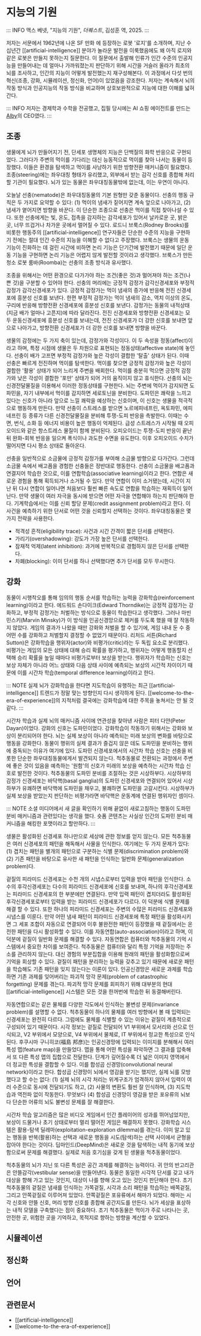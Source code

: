 # 지능의 기원

::: INFO
맥스 베넷, "지능의 기원", _더퀘스트_, 김성훈 역, 2025.
:::

저자는 서문에서 1962년에 나온 SF 만화 <The Jetsons>에 등장하는 로봇 '로지'를 소개하며, 지난 수십년간 [[artificial-intelligence]] 분야가 놀라운 발전을 이룩했음에도 왜 아직 로지와 같은 로봇은 만들지 못하는지 질문한다. 이 질문에서 출발해 인류가 인간 수준의 인공지능을 만들어내는 데 얼마나 가까워졌는지 판단하기 위해 시간을 거슬러 올라가 최초의 뇌를 조사하고, 인간의 지능이 어떻게 발전했는지 재구성해본다. 이 과정에서 다섯 번의 혁신(조종, 강화, 시뮬레이션, 정신화, 언어)이 있었음을 강조한다. 저자는 계속해서 뇌의 작동 방식과 인공지능의 작동 방식을 비교하며 상호보완적으로 지능에 대한 이해를 넓혀간다.

::: INFO
저자는 경제학과 수학을 전공했고, 집필 당시에는 AI 쇼핑 에이전트를 만드는 [Alby](https://alby.com/)의 CEO였다. 
:::

## 조종

생물에게 뇌가 만들어지기 전, 단세포 생명체의 지능은 단백질의 화학 반응으로 구현되었다. 그러다가 주변의 먹이를 기다리는 대신 능동적으로 먹이를 찾아 나서는 동물이 등장했다. 이들은 환경을 탐색하고 먹이를 사냥하기 위한 방향전환 매커니즘이 필요했다. 조종(steering)에는 좌우대칭 형태가 유리했고, 외부에서 받는 감각 신호를 종합해 처리할 기관이 필요했다. 뇌가 있는 동물은 좌우대칭동물밖에 없는데, 이는 우연이 아니다.

오늘날 선충(nematode)은 좌우대칭동물의 기본 원형만 갖춘 동물이다. 선충의 행동 규칙은 두 가지로 요약할 수 있다: (1) 먹이의 냄새가 짙어지면 계속 앞으로 나아가고, (2) 냄새가 옅어지면 방향을 바꾼다. 이 단순한 조종으로 선충은 먹이를 직접 찾아나설 수 있다. 또한 선충에게는 빛, 온도, 접촉을 감지하는 감각세포가 있어서 날카로운 곳, 밝은 곳, 너무 뜨겁거나 차가운 곳에서 멀어질 수 있다. 로드니 브룩스(Rodney Brooks)를 비롯한 행동주의 [[artificial-intelligence]] 연구자들은 단순한 수준의 지능을 구현하기 전에는 절대 인간 수준의 지능을 이해할 수 없다고 주장했다. 브룩스는 생물의 운동 기능이 진화하는 데 걸린 시간에 비하면 논리 기능은 단기간에 발전했기 때문에 일단 운동 기능을 구현하면 논리 기능은 어렵지 않게 발전할 것이라고 생각했다. 브룩스가 만든 청소 로봇 룸바(Roomba)는 선충의 조종 방식과 유사했다.

조종을 위해서는 어떤 환경으로 다가가야 하는 조건(좋은 것)과 멀어져야 하는 조건(나쁜 것)을 구분할 수 있어야 한다. 선충의 머리에는 긍정적 감정가 감각신경세포와 부정적 감정가 감각신경세포가 있다. 긍정적 감정가는 먹이 냄새의 증가에 반응해 전진 신경세포에 흥분성 신호를 보낸다. 한편 부정적 감정가는 먹이 냄새의 감소, 역치 이상의 온도, 구리에 반응해 방향전환 신경세포에 흥분성 신호를 보낸다. 감정가는 동물의 내적상태(지금 배가 얼마나 고픈지)에 따라 달라진다. 전진 신경세포와 방향전환 신경세포는 모두 운동신경세포에 흥분성 신호를 보내는데, 전진 신경세포가 더 강한 신호를 보내면 앞으로 나아가고, 방향전환 신경세포가 더 강한 신호를 보내면 방향을 바꾼다. 

생물의 감정에는 두 가지 축이 있는데, 감정가와 각성이다. 이 두 속성을 정동(affect)이라고 하며, 특정 시점에 생물은 두 차원으로 표현되는 정동상태(affective state)에 놓인다. 선충이 배가 고프면 부정적 감정가와 높은 각성이 결합한 '탈출' 상태가 된다. 이때 선충은 빠르게 전진하며 먹이를 탐색한다. 먹이를 찾으면 긍정적 감정가와 높은 각성이 결합한 '활용' 상태가 되어 느리게 주변을 배회한다. 먹이를 충분히 먹으면 긍정적 감정가와 낮은 각성이 결합한 '포만' 상태가 되어 거의 움직이지 않고 휴식한다. 선충의 뇌는 신경전달물질을 이용해서 이러한 정동상태를 구현한다. 뇌는 주변에 먹이가 감지되면 도파민을, 자기 내부에서 먹이를 감지하면 세로토닌을 분비한다. 도파민은 쾌락을 느끼고 있다는 신호가 아니라 앞으로 느낄 쾌락을 예상하는 신호이며, 이 신호는 생물을 적극적으로 행동하게 만든다. 만약 선충이 스트레스를 받으면 노르에피네프린, 옥토파민, 에피네프린 등 종류가 다른 신경전달물질을 분비해 투쟁-도피 반응을 촉발한다. 이때는 수면, 번식, 소화 등 에너지 비용이 높은 행동이 억제된다. 급성 스트레스가 시작될 때 오피오이드와 같은 항스트레스 물질이 함께 분비된다. 오피오이드는 투쟁-도피 반응이 끝난 뒤 완화-회복 반응을 일으켜 폭식이나 과도한 수면을 유도한다. 이후 오피오이드 수치가 떨어지면 다시 평소 상태로 돌아온다.

선충을 일반적으로 소금물에 긍정적 감정가를 부여해 소금물 방향으로 다가간다. 그런데 소금물 속에서 배고픔을 경험한 선충들은 정반대로 행동한다. 선충이 소금물을 배고픔과 연결지어 학습한 것으로, 이를 연합학습(associative learning)이라고 한다. 연합은 새로운 경험을 통해 획득되거나 소거될 수 있다. 만약 연합이 이미 소거됐는데, 시간이 지난 뒤 다시 연합이 일어나면 처음보다 훨씬 빠른 속도로 연합을 학습하는 재획득이 일어난다. 만약 생물이 여러 자극을 동시에 받으면 어떤 자극을 연합해야 하는지 판단해야 한다. 기계학습에서는 이를 신뢰 할당 문제(credit assignment problem)라고 한다. 이 사건을 예측하기 위한 단서로 어떤 것을 신뢰할지 선택하는 것이다. 좌우대칭동물은 몇 가지 전략을 사용한다.

- 적격성 흔적(eligibility trace): 사건과 시간 간격이 짧은 단서를 선택한다.
- 가리기(overshadowing): 강도가 가장 높은 단서를 선택한다.
- 잠재적 억제(latent inhibition): 과거에 반복적으로 경험하지 않은 단서를 선택한다.
- 차폐(blocking): 이미 단서를 하나 선택했다면 추가 단서를 모두 무시한다.

## 강화

동물이 시행착오를 통해 임의의 행동 순서를 학습하는 능력을 강화학습(reinforcement learning)이라고 한다. 에드워드 손다이크(Edward Thorndike)는 긍정적 감정가는 강화하고, 부정적 감정가는 처벌하는 방식으로 동물이 학습한다고 생각했다. 그러나 마빈 민스키(Marvin Minsky)가 이 방식을 인공신경망으로 체커를 두도록 했을 때 잘 작동하지 않았다. 게임의 결과가 나왔을 때만 강화와 처벌을 할 수 있기에, 게임 내내 둔 수 중 어떤 수를 강화하고 처벌할지 결정할 수 없었기 때문이다. 리처드 서튼(Richard Sutton)은 강화학습을 행위자(actor)와 비평가(critic)라는 두 독립 요소로 분리했다. 비평가는 게임의 모든 상태에 대해 승리 확률을 평가하고, 행위자는 어떻게 행동할지 선택해 승리 확률을 높일 때마다 비평가로부터 보상을 받는다. 행위자가 학습하는 신호는 보상 자체가 아니라 어느 상태와 다음 상태 사이에 예측되는 보상의 시간적 차이이기 때문에 이를 시간차 학습(temporal difference learning)이라고 한다. 

::: NOTE
실제 뇌가 강화학습을 한다면 지도학습이 유행하는 최근 [[artificial-intelligence]] 트렌드가 정말 맞는 방향인지 다시 생각하게 된다. [[welcome-to-the-era-of-experience]]의 지적처럼 결국에는 강화학습에 대한 주목을 놓쳐서는 안 될 것 같다.
:::

시간차 학습과 실제 뇌의 매커니즘 사이에 연관성을 찾아낸 사람은 피터 다얀(Peter Dayan)이었다. 강화의 신호는 도파민이었다. 강화학습이 작동하기 위해서는 강화와 보상이 분리되어야 한다. 뇌는 실제 보상이 아니라 예측되는 미래 보상의 변화를 바탕으로 행동을 강화한다. 동물이 행위의 실제 결과가 즐겁지 않은 데도 도파민을 분비하는 행위에 중독되는 이유가 여기에 있다. 도파민 신경세포에서의 시간차 학습 신호는 선충을 비롯한 단순한 좌우대칭동물에게서 발견되지 않는다. 척추동물로 전환되는 과정에서 주변에 좋은 것이 있음을 예측하는 '원함'의 신호가 미래의 보상을 예측하는 시간차 학습 신호로 발전한 것이다. 척추동물의 도파민 분비를 조절하는 것은 시상하부다. 시상하부의 감정가 신경세포는 바닥핵(basal ganglia)의 도파민 신경세포와 연결되어 있어서 시상하부가 유쾌하면 바닥핵에 도파민을 채우고, 불쾌하면 도파민을 고갈시킨다. 시상하부가 실제 보상을 받았는지 판단하는 비평가라면 바닥핵은 운동계에 연결된 행위자인 셈이다.

::: NOTE
소셜 미디어에서 새 글을 확인하기 위해 끝없이 새로고침하는 행동이 도파민 분비 매커니즘과 관련있다는 생각을 했다. 숏폼 콘텐츠는 사실상 인간의 도파민 분비 매커니즘을 해킹한 포맷이라고 할만하다.
:::

생물은 활성화된 신경세포 하나만으로 세상에 관한 정보를 얻지 않는다. 모든 척추동물은 여러 신경세포의 패턴을 해독해서 사물을 인식한다. 여기에는 두 가지 문제가 있다: (1) 겹치는 패턴을 별개의 패턴으로 구분하는 식별 문제(discrimination problem)와 (2) 기존 패턴을 바탕으로 유사한 새 패턴을 인식하는 일반화 문제(generalization problem)다.

겉질의 피라미드 신경세포는 수천 개의 시냅스로부터 입력을 받아 패턴을 인식한다. 소수의 후각신경세포는 다수의 피라미드 신경세포에 신호를 보내며, 하나의 후각신경세포는 피라미드 신경세포의 한 부분에만 연결된다. 만약 입력 패턴이 겹치더라도 활성화된 후각신경세포로부터 입력을 받는 피라미드 신경세포가 다르다. 이 덕분에 식별 문제를 해결 할 수 있다. 또한 하나의 피라미드 신경세포는 주변의 수많은 피라미드 신경세포와 시냅스를 이룬다. 만약 어떤 냄새 패턴이 피라미드 신경세포에 특정 패턴을 활성화시키면 그 세포 조합이 자동으로 연결되어 이후 불완전한 패턴이 등장했을 때 겉질에서는 온전한 패턴을 다시 활성화할 수 있다. 이를 자동연합(auto-association)이라고 하며, 이 덕분에 겉질이 일반화 문제를 해결할 수 있다. 자동연합은 컴퓨터와 척추동물의 기억 시스템에서 중요한 차이를 보여준다. 척추동물은 컴퓨터와 달리 특정 기억을 저장하는 주소를 관리하지 않는다. 대신 경험의 부분집합을 이용해 원래의 패턴을 활성화함으로써 기억을 회상할 수 있다. 겉질이 패턴을 분리하는 능력을 갖추고 있기 때문에 새로운 패턴을 학습해도 기존 패턴을 잊지 않는다는 이론이 있다. 인공신경망은 새로운 과제를 학습하면 기존 과제를 잊어버리는 파괴적 망각 문제(problem of catastrophic forgetting) 문제를 겪는다. 파괴적 망각 문제를 회피하기 위해 대부분의 현대 [[artificial-intelligence]] 시스템은 모든 것을 한꺼번에 학습한 뒤 동결해버린다.

자동연합으로는 같은 물체를 다양한 각도에서 인식하는 불변성 문제(invariance problem)를 설명할 수 없다. 척추동물이 하나의 물체를 여러 방향에서 볼 때 입력되는 신경세포는 완전히 다르다. 그럼에도 물체를 식별할 수 있는 이유는 겉질이 계층적으로 구성되어 있기 때문이다. 시각 정보는 겉질로 전달되어 V1 부위에서 모서리와 선으로 인식되고, V2 부위에서 모양으로, V4 부위에서 물체로, IT 부위에서 정교한 특성으로 인식된다. 후쿠시마 구니히코(福島 邦彦)는 인공신경망에 입력되는 이미지를 분해해서 여러 특성 맵(feature map)을 만들었다. 맵을 통해 어떤 특성을 파악하면 그 결과를 압축해서 또 다른 특성 맵의 집합으로 전달한다. 단계가 깊어질수록 더 넓은 이미지 영역에서 더 정교한 특성을 결합할 수 있다. 이를 합성곱 신경망(convolutional neural network)이라고 한다. 합성곱 신경망이 뇌에서 영감을 받기는 했지만, 실제 뇌를 모방했다고 할 수는 없다: (1) 실제 뇌의 시각 처리는 위계구조가 엄격하지 않아서 입력이 여러 수준으로 동시에 전달되기도 하고, (2) 사물의 변환도 훨씬 잘 인식하며, (3) 지도학습과 역전파 없이 작동한다. 무엇보다 (4) 합성곱 신경망이 영감을 받은 포유류의 뇌보다 단순한 어류의 뇌도 불변성 문제를 잘 해결한다.

시간차 학습 알고리즘은 많은 비디오 게임에서 인간 플레이어의 성과를 뛰어넘었지만, 보상이 드물거나 초기 상태로부터 멀리 떨어진 게임은 해결하지 못했다. 강화학습 시스템은 활용-탐색 딜레마(exploitation-exploration dilemma)를 겪는다. 이미 알고 있는 행동을 반복(활용)하는 선택과 새로운 행동을 시도(탐색)하는 선택 사이에서 균형을 잡아야 한다는 것이다. 딥마인드(DeepMind)은 새로운 것을 탐색하는 내적 동기에 보상함으로써 문제를 해결했다. 실제로 처음 호기심을 갖게 된 생물을 척추동물이었다.

척추동물의 뇌가 지닌 또 다른 특성은 공간 과제를 해결하는 능력이다. 귀 안의 반고리관은 안뜰감각(vestibular sense)을 만들어낸다. 동물은 동일한 시각적 단서를 갖고 내가 대상을 향해 가고 있는 것인지, 대상이 나를 향해 오고 있는 것인지 판단해야 한다. 초기 척추동물의 겉질은 냄새를 인식하는 가쪽겉질, 시각과 소리 패턴을 학습하는 배쪽겉질, 그리고 안쪽겉질로 이루어져 있었다. 안쪽겉질은 포유류에서 해마가 되었다. 해마는 시각 신호와 안뜰 신호, 머리 방향 신호를 종합해 공간지도를 만든다. 뇌가 세상을 표상하는 내적 모델을 구축했다는 점이 중요하다. 초기 척추동물은 먹이가 주로 나타나는 곳, 안전한 곳, 위험한 곳을 기억하고, 목적지로 향하는 방향을 계산할 수 있었다.

## 시뮬레이션

## 정신화

## 언어

## 관련문서

- [[artificial-intelligence]]
- [[welcome-to-the-era-of-experience]]

